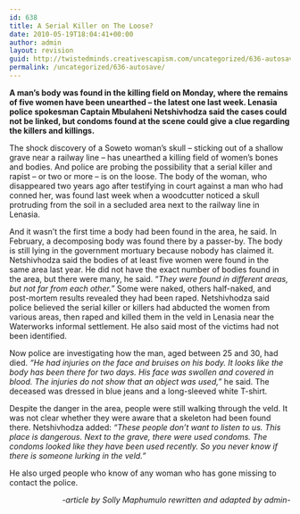 ```yaml
---
id: 638
title: A Serial Killer on The Loose?
date: 2010-05-19T18:04:41+00:00
author: admin
layout: revision
guid: http://twistedminds.creativescapism.com/uncategorized/636-autosave/
permalink: /uncategorized/636-autosave/
---
```

<p class="dropcap-first">
  <strong>A man&#8217;s body was found in the killing field on Monday, where the remains of five women have been unearthed &#8211; the latest one last week. Lenasia police spokesman Captain Mbulaheni Netshivhodza said the cases could not be linked, but condoms found at the scene could give a clue regarding the killers and killings.</strong>
</p>

The shock discovery of a Soweto woman&#8217;s skull &#8211; sticking out of a shallow grave near a railway line &#8211; has unearthed a killing field of women&#8217;s bones and bodies. And police are probing the possibility that a serial killer and rapist &#8211; or two or more &#8211; is on the loose. The body of the woman, who disappeared two years ago after testifying in court against a man who had conned her, was found last week when a woodcutter noticed a skull protruding from the soil in a secluded area next to the railway line in Lenasia.

And it wasn&#8217;t the first time a body had been found in the area, he said. In February, a decomposing body was found there by a passer-by. The body is still lying in the government mortuary because nobody has claimed it. Netshivhodza said the bodies of at least five women were found in the same area last year. He did not have the exact number of bodies found in the area, but there were many, he said. &#8220;_They were found in different areas, but not far from each other._&#8221; Some were naked, others half-naked, and post-mortem results revealed they had been raped. Netshivhodza said police believed the serial killer or killers had abducted the women from various areas, then raped and killed them in the veld in Lenasia near the Waterworks informal settlement. He also said most of the victims had not been identified.

Now police are investigating how the man, aged between 25 and 30, had died. _&#8220;He had injuries on the face and bruises on his body. It looks like the body has been there for two days. His face was swollen and covered in blood. The injuries do not show that an object was used,&#8221;_ he said. The deceased was dressed in blue jeans and a long-sleeved white T-shirt.

Despite the danger in the area, people were still walking through the veld. It was not clear whether they were aware that a skeleton had been found there. Netshivhodza added: _&#8220;These people don&#8217;t want to listen to us. This place is dangerous. Next to the grave, there were used condoms. The condoms looked like they have been used recently. So you never know if there is someone lurking in the veld.&#8221;_

He also urged people who know of any woman who has gone missing to contact the police.

<p style="text-align: right;">
  <em>-article by Solly Maphumulo rewritten and adapted by admin-</em><em></em>
</p>